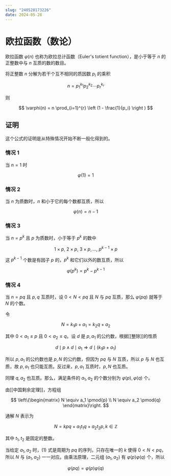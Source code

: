 ```yaml
---
slug: "240528173226"
date: 2024-05-28
---
```


# 欧拉函数（数论）

欧拉函数 $\varphi(n)$ 也称为欧拉总计函数（Euler's totient function），是小于等于 $n$ 的正整数中与 $n$ 互质的数的数目。

将正整数 $n$ 分解为若干个互不相同的质因数 $p_i$ 的乘积

$$
n = p_1^{k_1} p_2^{k_2} \cdots p_r^{k_r}
$$

则

$$
\varphi(n) = n \prod_{i=1}^{r} \left (1 - \frac{1}{p_i} \right )
$$

## 证明

这个公式的证明是从特殊情况开始不断一般化得到的。

### 情况 1

当 $n=1$ 时

$$
\varphi(1)=1
$$

### 情况 2

当 $n$ 为质数时，$n$ 和小于它的每个数都互质，所以

$$
\varphi(n)=n-1
$$

### 情况 3

当 $n=p^k$ 且 $p$ 为质数时，小于等于 $p^k$ 的数中

$$
1 \times p, \ 2 \times p, \ 3 \times p, \dots, \ p^{k-1} \times p
$$

这 $p^{k-1}$ 个数是有因子 $p$ 的，$p^k$ 和它们以外的数互质，所以

$$
\varphi(p^k)=p^k - p^{k-1}
$$

### 情况 4

当 $n=pq$ 且 $p,q$ 互质时，设 $0<N<pq$ 且 $N$ 与 $pq$ 互质，那么 $\varphi(pq)$ 就等于 $N$ 的个数。

令

$$
N=k_1p+a_1=k_2q+a_2
$$

其中 $0<a_1 \le p$ 且 $0<a_2 \le q$。设 $d$ 是 $p,a_1$ 的公约数，根据[[整除]]的性质

$$
d \mid p \wedge d \mid a_1 \Longrightarrow d \mid (k_1p+a_1)
$$

所以 $p,a_1$ 的公约数也是 $p,N$ 的公约数，但因为 $pq$ 与 $N$ 互质，所以 $p$ 与 $N$ 也互质，故 $p,a_1$ 也只能互质。反过来，$p,a_1$ 互质时，$p,N$ 也互质。

同理 $q,a_2$ 也互质。那么，满足条件的 $a_1,a_2$ 的个数分别为 $\varphi(p),\varphi(q)$ 个。

由[[中国剩余定理]]，方程组

$$
\left\{\begin{matrix}
N \equiv a_1 \pmod{p} \\
N \equiv a_2 \pmod{q}
\end{matrix}\right.
$$

通解 $N$ 表示为

$$
N=kpq + a_1 t_1 q + a_2 t_2 p, k \in \mathbb{Z} \tag{1}
$$

其中 $t_1,t_2$ 是固定的整数。

当给定 $a_1,a_2$ 时，$(1)$ 式是周期为 $pq$ 的序列，只存在唯一的 $k$ 使得 $0<N<pq$，所以 $N$ 与 $(a_1,a_2)$ 一一对应。由乘法原理，二元组 $(a_1,a_2)$ 有 $\varphi(p)\varphi(q)$ 个，所以

$$
\varphi(pq)=\varphi(p)\varphi(q)
$$

